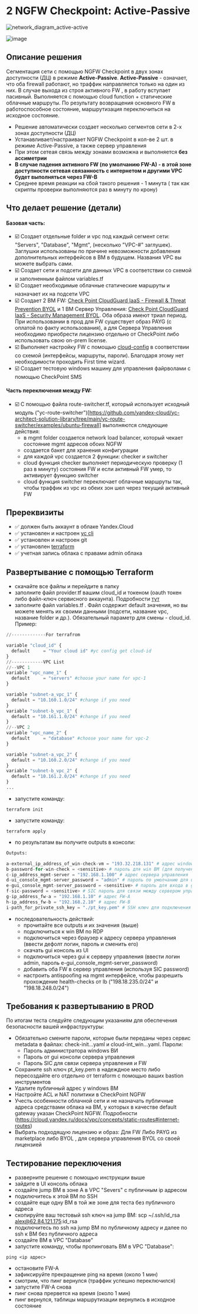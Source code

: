 # 2 NGFW Checkpoint: Active-Passive

![network_diagram_active-active](https://user-images.githubusercontent.com/85429798/139930384-90260071-d50c-4d75-8eeb-4c2ac26f2b49.png)


![image](https://user-images.githubusercontent.com/85429798/139543134-1a9f3390-d3a2-4e67-b401-85a544c27e79.png)



## Описание решения
Сегментация сети с помощью NGFW Checkpoint в двух зонах доступности (ДЦ) в режиме **Active-Passive**. 
**Active-Passive** - означает, что оба firewall работают, но траффик направляется только на один из них. В случае выхода из строя активного FW , в работу вступает пасивный. Выполняется с помощью cloud function + статические облачные маршруты. По результату возвращения основного FW в работоспособное состояние, маршрутизация  переключиться на исходное состояние. 

- Решение автоматически создает несколько сегментов сети в 2-х зонах доступности (ДЦ)
- Устанавливает/настраивает NGFW Checkpoint в кол-ве 2 шт. в режиме Active-Passive, а также сервер управления
- При этом сетеая связь между зонами возможна и выполняется **без ассиметрии**
- **В случае падения активного FW (по умолчанию FW-A) - в этой зоне доступности сетевая связанность с интернетом и другими VPC будет выполняться через FW-B**
- Среднее время реакции на сбой такого решения - 1 минута ( так как скрипты проверки выполняются раз в минуту по крону)

## Что делает решение (детали)

#### Базовая часть:
- ☑️ Создает отдельные folder и vpc под каждый сегмент сети: "Servers", "Database", "Mgmt", (несколько "VPC-#" заглушек). Заглушки использованы по причине невозможности добавления дополнительных интерфейсов в ВМ в будущем. Названия VPC вы можете выбрать сами.
- ☑️ Создает сети и подсети для данных VPC в соответствии со схемой и заполненным файлом variables.tf
- ☑️ Создает необходимые облачные статические маршруты и назначает их на подсети VPC
- ☑️ Создает 2 ВМ FW: [Check Point CloudGuard IaaS - Firewall & Threat Prevention BYOL](https://cloud.yandex.ru/marketplace/products/f2eb527bqp4f4ksht2af) и 1 ВМ Сервер Управления: [Check Point CloudGuard IaaS - Security Management BYOL](https://cloud.yandex.ru/marketplace/products/f2e1si2qna6s0q01eda0). Оба образа имеют триал период. При использовании в прод для FW существует образ PAYG (с оплатой по факту использования), а для Сервера Управления необходимо приобрести лицензию отдельно от CheckPoint либо использовать свою on-prem license.
- ☑️ Выполняет настройку FW с помощью [cloud-config](https://supportcenter.checkpoint.com/supportcenter/portal?eventSubmit_doGoviewsolutiondetails=&solutionid=sk165476) в соответствии со схемой (интерфейсы, маршруты, пароли). Благодаря этому нет необходимости проходить First time wizard.
- ☑️ Создает тестовую  windows машину для управления файрволами с помощью CheckPoint SMS

#### Часть переключения между FW:
- ☑️ С помощью файла route-switcher.tf, который использует исходный модуль ("yc-route-switcher")[https://github.com/yandex-cloud/yc-architect-solution-library/tree/main/yc-route-switcher/examples/ubuntu-firewall] выполняются следующие действия:
  - в mgmt folder создается network load balancer, который чекает состояние mgmt адресов обоих NGFW
  - создается бакет для хранения конфигурации
  - для каждой vpc создается 2 функции: checker и switcher
  - cloud функция checker выполняет периодическую проверку (1 раз в минуту) состояния FW и если активный FW умер, то активирует функцию switcher
  - cloud функция switcher переключает облачные маршруты так, чтобы траффик из vpc из обеих зон шел через текущий активный FW


## Пререквизиты
- :white_check_mark: должен быть аккаунт в облаке Yandex.Cloud
- :white_check_mark: установлен и настроен [yc cli](https://cloud.yandex.ru/docs/cli/quickstart)
- :white_check_mark: установлен и настроен git
- :white_check_mark: установлен [terraform](https://www.terraform.io/downloads.html)
- :white_check_mark: учетная запись облака с правами admin облака

## Развертывание с помощью Terraform
- скачайте все файлы и перейдите в папку
- заполните файл provider.tf вашим cloud_id и токеном (oauth токен либо файл-ключ сервисного аккаунта). Подробности [тут](https://registry.terraform.io/providers/yandex-cloud/yandex/latest/docs)
- заполните файл variables.tf . Файл содержит default значения, но вы можете менять их своими данными (подсети, название vpc, название folder и др.). Обязательный параметр для смены - cloud_id. Пример:
```Python
//-------------For terrafrom

variable "cloud_id" {
  default     = "Your cloud id" #yc config get cloud-id
}
//------------VPC List
//--VPC 1
variable "vpc_name_1" {
  default     = "servers" #choose your name for vpc-1
}

variable "subnet-a_vpc_1" {
  default = "10.160.1.0/24" #change if you need
}
variable "subnet-b_vpc_1" {
  default = "10.161.1.0/24" #change if you need
}
//--VPC 2
variable "vpc_name_2" {
  default     = "database" #choose your name for vpc-2
}

variable "subnet-a_vpc_2" {
  default = "10.160.2.0/24" #change if you need
}
variable "subnet-b_vpc_2" {
  default = "10.161.2.0/24" #change if you need
}
...

```

- запустите команду:
```
terraform init
``` 
- запустите команду:
```
terraform apply
``` 

- по результатам вы получите outputs в консоли:

```Python
Outputs:

a-external_ip_address_of_win-check-vm = "193.32.218.131" # адрес windows ВМ для управления (зайдите скачайте через ui сервера управления gui консоль)
b-password-for-win-check = <sensitive> # пароль для win ВМ (для получения выполните "terraform output b-password-for-win-check")
c-ip_address_mgmt-server = "192.168.1.100" # адрес сервера управления
d-ui_console_mgmt-server_password = "admin" # пароль по умолчанию для ui сервера управления
e-gui_console_mgmt-server_password = <sensitive> # пароль для входа в gui консоль сервера управления ("terraform output e-gui_console_mgmt-server_password")
f-sic-password = <sensitive> # SIC пароль для связи между сервером управления и FW ("terraform output f-sic-password")
g-ip_address_fw-a = "192.168.1.10" # адрес FW-A
h-ip_address_fw-b = "192.168.2.10" # адрес FW-B
i-path_for_private_ssh_key = "./pt_key.pem" # SSH ключ для подключения к Checkpoint ВМ
``` 
- последовательность действий:
    - прочитайте все outputs и их значения (выше)
    - подключиться к win ВМ по RDP
    - подключиться через браузер к адресу сервера управления (ввести дефолт логин, пароль и сменить его)
    - скачать gui консоль из UI
    - подключиться через gui к серверу управления (ввести логин admin, пароль e-gui_console_mgmt-server_password)
    - добавить оба FW в сервер управления (используя SIC password)
    - настроить antispoofing на mgmt интерфейсе, чтобы разрешить прохождение health-checks от lb ("198.18.235.0/24" и "198.18.248.0/24")

## Требования к развертыванию в PROD 
По итогам теста следуйте следующим указаниям для обеспечения безопасности вашей инфраструктуры:
- Обязательно смените пароли, которые были переданы через сервис metadata в файлах: check-init...yaml и cloud-int_win...yaml. Пароли:
    - Пароль администратора windows ВИ
    - Пароль от gui консоли сервера управления
    - Пароль SIC для связи сервера управления и FW
- Сохраните ssh ключ pt_key.pem в надеждное место либо пересоздайте его отдельно от terraform с помощью ваших bastion инструментов
- Удалите публичный адрес у windows ВМ
- Настройте ACL и NAT политики в CheckPoint NGFW
- Учесть особенности облачной сети и не назначать публичные адреса средствами облака на ВМ, у которых в качестве default gateway указан CheckPoint NGFW. Подробности (https://cloud.yandex.ru/docs/vpc/concepts/static-routes#internet-routes)
- Выбрать подходящую лицензию и образ: Для FW Либо PAYG из marketplace либо BYOL , для сервера управления BYOL со своей лицензией


## Тестирование переключения
- разверните решение с помощью инструкции выше
- зайдите в UI консоль облака
- создайте jump ВМ в зоне А в VPC "Severs" с публичным ip адресом
- подключитесь к этой ВМ по SSH
- создайте еще одну ВМ в той же зоне для теста без публичного адреса
- скопируйте ваш тестовый ssh ключ на jump ВМ: scp ~/.ssh/id_rsa alex@62.84.121.175:id_rsa  
- подключитесь по ssh на jump ВМ по публичному адресу и далее по ssh к ВМ без публичного адреса
- создайте ВМ в VPC "Database"
- запустите команду, чтобы пропинговать ВМ в VPC "Database":
```
ping <ip адрес>
```
- остановите FW-A
- зафиксируйте прекращение ping на время (около 1 мин)
- смотрим, что пинг вернулся (траффик успешно переключился)
- запустите FW-A снова
- пинг снова прервется на время (около 1 мин)
- пинг вернулся, таблицы маршрутизации вернулись в исходное состояние 
